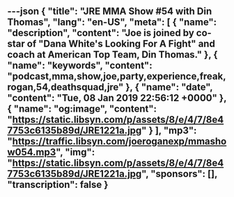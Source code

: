 ---json
{
  "title": "JRE MMA Show #54 with Din Thomas",
  "lang": "en-US",
  "meta": [
    {
      "name": "description",
      "content": "Joe is joined by co-star of \"Dana White's Looking For A Fight\" and coach at American Top Team, Din Thomas."
    },
    {
      "name": "keywords",
      "content": "podcast,mma,show,joe,party,experience,freak,rogan,54,deathsquad,jre"
    },
    {
      "name": "date",
      "content": "Tue, 08 Jan 2019 22:56:12 +0000"
    },
    {
      "name": "og:image",
      "content": "https://static.libsyn.com/p/assets/8/e/4/7/8e47753c6135b89d/JRE1221a.jpg"
    }
  ],
  "mp3": "https://traffic.libsyn.com/joeroganexp/mmashow054.mp3",
  "img": "https://static.libsyn.com/p/assets/8/e/4/7/8e47753c6135b89d/JRE1221a.jpg",
  "sponsors": [],
  "transcription": false
}
---
<episode-header />

<timemark seconds="0" />

<transcribe-call-to-action />

<episode-footer />